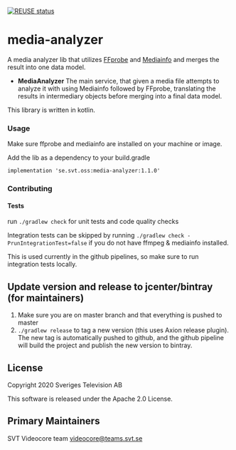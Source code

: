 [![REUSE status](https://api.reuse.software/badge/git.fsfe.org/reuse/api)](https://api.reuse.software/info/git.fsfe.org/reuse/api)

media-analyzer
===

A media analyzer lib that utilizes [FFprobe](https://ffmpeg.org/ffprobe.html) and [Mediainfo](https://mediaarea.net/en/MediaInfo) 
and merges the result into one data model. 
 
 - **MediaAnalyzer**
 The main service, that given a media file attempts to analyze it with using Mediainfo followed by FFprobe, translating
 the results in intermediary objects before merging into a final data model. 
 
This library is written in kotlin.

### Usage ###
Make sure ffprobe and mediainfo are installed on your machine or image.

Add the lib as a dependency to your build.gradle


```
implementation 'se.svt.oss:media-analyzer:1.1.0'
```

### Contributing ###

#### Tests ####

run `./gradlew check` for unit tests and code quality checks

Integration tests can be skipped by running `./gradlew check -PrunIntegrationTest=false` if you do not have ffmpeg & mediainfo installed.

This is used currently in the github pipelines, so make sure to run integration tests locally. 
  
## Update version and release to jcenter/bintray (for maintainers)

1. Make sure you are on master branch and that everything is pushed to master
2. `./gradlew release` to tag a new version (this uses Axion release plugin). The new tag is automatically pushed to github,
   and the github pipeline will build the project and publish the new version to bintray.

## License

Copyright 2020 Sveriges Television AB

This software is released under the Apache 2.0 License.

## Primary Maintainers

SVT Videocore team <videocore@teams.svt.se>
